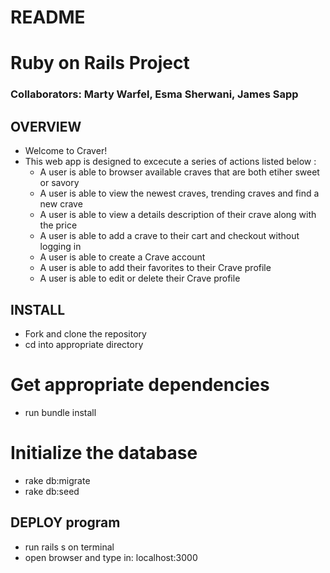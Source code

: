# README

# Ruby on Rails Project
### Collaborators: Marty Warfel, Esma Sherwani, James Sapp

## OVERVIEW
* Welcome to Craver!
* This web app is designed to excecute a series of actions listed below :
  * A user is able to browser available craves that are both etiher sweet or savory
  * A user is able to view the newest craves, trending craves and find a new crave
  * A user is able to view a details description of their crave along with the price
  * A user is able to add a crave to their cart and checkout without logging in
  * A user is able to create a Crave account
  * A user is able to add their favorites to their Crave profile
  * A user is able to edit or delete their Crave profile

## INSTALL
* Fork and clone the repository
* cd into appropriate directory

# Get appropriate dependencies
* run bundle install

# Initialize the database
* rake db:migrate
* rake db:seed


## DEPLOY program
* run rails s on terminal
* open browser and type in: localhost:3000
